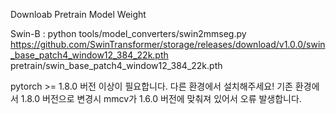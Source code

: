 Downloab Pretrain Model Weight

Swin-B : python tools/model_converters/swin2mmseg.py https://github.com/SwinTransformer/storage/releases/download/v1.0.0/swin_base_patch4_window12_384_22k.pth pretrain/swin_base_patch4_window12_384_22k.pth

pytorch >= 1.8.0 버전 이상이 필요합니다. 
다른 환경에서 설치해주세요! 
기존 환경에서 1.8.0 버전으로 변경시 mmcv가 1.6.0 버전에 맞춰져 있어서 오류 발생합니다. 
